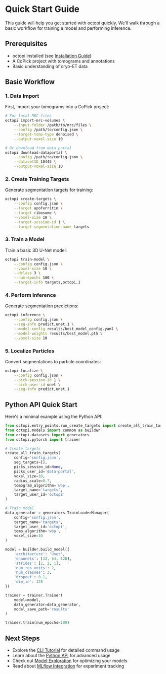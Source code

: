 # Quick Start Guide

This guide will help you get started with octopi quickly. We'll walk through a basic workflow for training a model and performing inference.

## Prerequisites

- octopi installed (see [Installation Guide](installation.md))
- A CoPick project with tomograms and annotations
- Basic understanding of cryo-ET data

## Basic Workflow

### 1. Data Import

First, import your tomograms into a CoPick project:

```bash
# For local MRC files
octopi import-mrc-volumes \
    --input-folder /path/to/mrc/files \
    --config /path/to/config.json \
    --target-tomo-type denoised \
    --output-voxel-size 10

# Or download from data portal
octopi download-dataportal \
    --config /path/to/config.json \
    --datasetID 10445 \
    --output-voxel-size 10
```

### 2. Create Training Targets

Generate segmentation targets for training:

```bash
octopi create-targets \
    --config config.json \
    --target apoferritin \
    --target ribosome \
    --voxel-size 10 \
    --target-session-id 1 \
    --target-segmentation-name targets
```

### 3. Train a Model

Train a basic 3D U-Net model:

```bash
octopi train-model \
    --config config.json \
    --voxel-size 10 \
    --Nclass 3 \
    --num-epochs 100 \
    --target-info targets,octopi,1
```

### 4. Perform Inference

Generate segmentation predictions:

```bash
octopi inference \
    --config config.json \
    --seg-info predict,unet,1 \
    --model-config results/best_model_config.yaml \
    --model-weights results/best_model.pth \
    --voxel-size 10
```

### 5. Localize Particles

Convert segmentations to particle coordinates:

```bash
octopi localize \
    --config config.json \
    --pick-session-id 1 \
    --pick-user-id unet \
    --seg-info predict,unet,1
```

## Python API Quick Start

Here's a minimal example using the Python API:

```python
from octopi.entry_points.run_create_targets import create_all_train_targets
from octopi.models import common as builder
from octopi.datasets import generators
from octopi.pytorch import trainer

# Create targets
create_all_train_targets(
    config='config.json',
    seg_targets=[],
    picks_session_id=None,
    picks_user_id='data-portal',
    voxel_size=10,
    radius_scale=0.7,
    tomogram_algorithm='wbp',
    target_name='targets',
    target_user_id='octopi'
)

# Train model
data_generator = generators.TrainLoaderManager(
    config='config.json',
    target_name='targets',
    target_user_id='octopi',
    tomo_algorithm='wbp',
    voxel_size=10
)

model = builder.build_model({
    'architecture': 'Unet',
    'channels': [32, 64, 128],
    'strides': [2, 2, 1],
    'num_res_units': 2,
    'num_classes': 3,
    'dropout': 0.1,
    'dim_in': 128
})

trainer = trainer.Trainer(
    model=model,
    data_generator=data_generator,
    model_save_path='results'
)

trainer.train(num_epochs=100)
```

## Next Steps

- Explore the [CLI Tutorial](../user-guide/cli-tutorial.md) for detailed command usage
- Learn about the [Python API](../user-guide/api-tutorial.md) for advanced usage
- Check out [Model Exploration](../user-guide/model-exploration.md) for optimizing your models
- Read about [MLflow Integration](../advanced/mlflow.md) for experiment tracking 